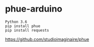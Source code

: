 # phue-arduino

```
Python 3.6
pip install phue
pip install requests
```
<!-- 
Screenshot
<div align="center">
    <img src="/phue term.png" width="400px"</img> 
</div> -->

https://github.com/studioimaginaire/phue

